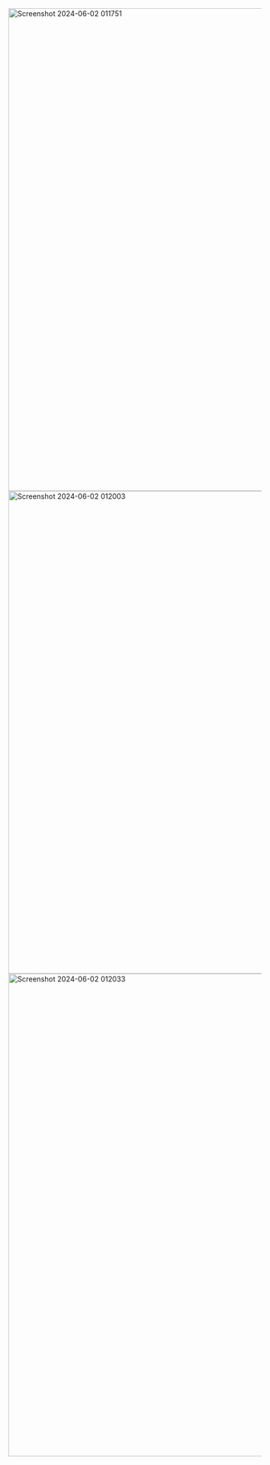 <img width="960" alt="Screenshot 2024-06-02 011751" src="https://github.com/Arunima-2232/form/assets/145280505/bf9ca248-6bde-4f09-9979-d1f842497637">  
<img width="960" alt="Screenshot 2024-06-02 012003" src="https://github.com/Arunima-2232/form/assets/145280505/e5bcc055-ca56-440d-8ab4-b87bda468555">  
<img width="960" alt="Screenshot 2024-06-02 012033" src="https://github.com/Arunima-2232/form/assets/145280505/21d88be8-1513-42e1-8e5a-13619b5ae436">
